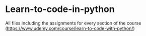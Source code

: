 # Learn-to-code-in-python
All files including the assignments for every section of the course 
(https://www.udemy.com/course/learn-to-code-with-python/)
